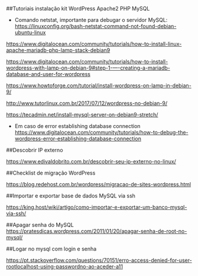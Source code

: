 ##Tutoriais instalação kit WordPress Apache2 PHP MySQL

* Comando netstat, importante para debugar o servidor MySQL:
https://linuxconfig.org/bash-netstat-command-not-found-debian-ubuntu-linux

https://www.digitalocean.com/community/tutorials/how-to-install-linux-apache-mariadb-php-lamp-stack-debian9

https://www.digitalocean.com/community/tutorials/how-to-install-wordpress-with-lamp-on-debian-9#step-1-—-creating-a-mariadb-database-and-user-for-wordpress

https://www.howtoforge.com/tutorial/install-wordpress-on-lamp-in-debian-9/

http://www.tutorlinux.com.br/2017/07/12/wordpress-no-debian-9/

https://tecadmin.net/install-mysql-server-on-debian9-stretch/

* Em caso de error establishing database connection
https://www.digitalocean.com/community/tutorials/how-to-debug-the-wordpress-error-establishing-database-connection

##Descobrir IP externo

https://www.edivaldobrito.com.br/descobrir-seu-ip-externo-no-linux/

##Checklist de migração WordPress

https://blog.redehost.com.br/wordpress/migracao-de-sites-wordpress.html

##Importar e exportar base de dados MySQL via ssh

https://king.host/wiki/artigo/como-importar-e-exportar-um-banco-mysql-via-ssh/

##Apagar senha do MySQL
https://pratesdicas.wordpress.com/2011/01/20/apagar-senha-de-root-no-mysql/

##Logar no mysql com login e senha

https://pt.stackoverflow.com/questions/70151/erro-access-denied-for-user-rootlocalhost-using-passwordno-ao-aceder-a11
